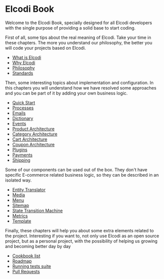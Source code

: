 # Elcodi Book

Welcome to the Elcodi Book, specially designed for all Elcodi developers with
the single purpose of providing a solid base to start coding.

First of all, some tips about the real meaning of Elcodi. Take your time in
these chapters. The more you understand our philosophy, the better you will code
your projects based on Elcodi.

* [What is Elcodi](what-is-elcodi.md)
* [Why Elcodi](why-elcodi.md)
* [Philosophy](philosophy.md)
* [Standards](standards.md)

Then, some interesting topics about implementation and configuration. In this 
chapters you will understand how we have resolved some approaches and you can be
part of it by adding your own business logic.

* [Quick Start](../quick-start.md)
* [Processes](processes.md)
* [Emails](emails.md)
* [Dictionary](dictionary.md)
* [Events](events.md)
* [Product Architecture](product-architecture.md)
* [Category Architecture](category-architecture.md)
* [Cart Architecture](cart-architecture.md)
* [Coupon Architecture](coupon-architecture.md)
* [Plugins](plugins.md)
* [Payments](payments.md)
* [Shipping](shipping.md)

Some of our components can be used out of the box. They don't have specific
E-commerce related business logic, so they can be described in an isolated way.

* [Entity Translator](../component/entity-translator.md)
* [Media](../component/media.md)
* [Menu](../component/menu.md)
* [Sitemap](../component/sitemap.md)
* [State Transition Machine](../component/state-transition-machine.md)
* [Metrics](../component/metrics.md)
* [Template](../component/template.md)

Finally, these chapters will help you about some extra elements related to the
project. Interesting if you want to, not only use Elcodi as an open source
project, but as a personal project, with the possibility of helping us growing
and becoming better day by day

* [Cookbook list](../cookbook/index.md)
* [Roadmap](roadmap.md)
* [Running tests suite](running-test-suite.md)
* [Pull Requests](pull-requests.md)